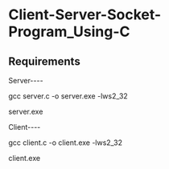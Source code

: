 # Client-Server-Socket-Program_Using-C

## Requirements
Server----

gcc server.c -o server.exe -lws2_32

server.exe

Client----

gcc client.c -o client.exe -lws2_32

client.exe
